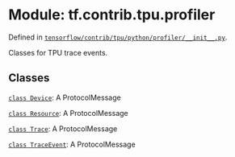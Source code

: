 <div itemscope itemtype="http://developers.google.com/ReferenceObject">
<meta itemprop="name" content="tf.contrib.tpu.profiler" />
<meta itemprop="path" content="Stable" />
</div>

# Module: tf.contrib.tpu.profiler



Defined in [`tensorflow/contrib/tpu/python/profiler/__init__.py`](/code/stable/tensorflow/contrib/tpu/python/profiler/__init__.py).

Classes for TPU trace events.

## Classes

[`class Device`](../../../tf/contrib/tpu/profiler/Device.md): A ProtocolMessage

[`class Resource`](../../../tf/contrib/tpu/profiler/Resource.md): A ProtocolMessage

[`class Trace`](../../../tf/contrib/tpu/profiler/Trace.md): A ProtocolMessage

[`class TraceEvent`](../../../tf/contrib/tpu/profiler/TraceEvent.md): A ProtocolMessage


